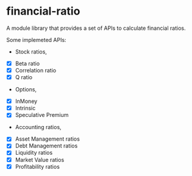 financial-ratio
==========================

A module library that provides a set of APIs to calculate financial ratios.

Some implemeted APIs: 

- Stock ratios, 
- [x] Beta ratio
- [x] Correlation ratio
- [x] Q ratio 

- Options, 
- [x] InMoney 
- [x] Intrinsic
- [x] Speculative Premium

- Accounting ratios,
- [x] Asset Management ratios
- [x] Debt Management ratios
- [x] Liquidity ratios
- [x] Market Value ratios
- [x] Profitability ratios
